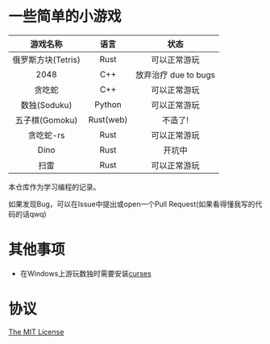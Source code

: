# 一些简单的小游戏

| 游戏名称 | 语言 | 状态 |
| :-----: | :-----: | :-----: |
| 俄罗斯方块(Tetris) | Rust | 可以正常游玩 |
| 2048 | C++ | 放弃治疗 due to bugs |
| 贪吃蛇 | C++ | 可以正常游玩 |
| 数独(Soduku) | Python | 可以正常游玩 |
| 五子棋(Gomoku) | Rust(web) | 不造了! |
| 贪吃蛇-rs | Rust | 可以正常游玩 |
| Dino | Rust | 开坑中 |
| 扫雷 | Rust | 可以正常游玩 |

本仓库作为学习编程的记录。

如果发现Bug，可以在Issue中提出或open一个Pull Request(如果看得懂我写的代码的话qwq)

# 其他事项

- 在Windows上游玩数独时需要安装[curses](https://www.lfd.uci.edu/~gohlke/pythonlibs/#curses)

# 协议

[The MIT License](https://opensource.org/licenses/mit/)


